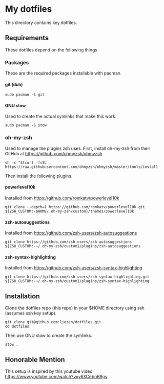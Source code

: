 # My dotfiles

This directory contains key dotfiles. 

## Requirements

These dotfiles depend on the following things

### Packages

These are the required packages installable with pacman.

#### git (duh)

```
sudo pacman -S git
```

#### GNU stow 

Used to create the actual symlinks that make this work.
```
sudo pacman -S stow
```

### oh-my-zsh

Used to manage the plugins zsh uses.
First, install oh-my-zsh from their GitHub at https://github.com/ohmyzsh/ohmyzsh 
```
sh -c "$(curl -fsSL https://raw.githubusercontent.com/ohmyzsh/ohmyzsh/master/tools/install.sh)"
```
Then install the following plugins. 

#### powerlevel10k

Installed from https://github.com/romkatv/powerlevel10k
```
git clone --depth=1 https://github.com/romkatv/powerlevel10k.git ${ZSH_CUSTOM:-$HOME/.oh-my-zsh/custom}/themes/powerlevel10k
```

#### zsh-autosuggestions

Installed from https://github.com/zsh-users/zsh-autosuggestions
```
git clone https://github.com/zsh-users/zsh-autosuggestions ${ZSH_CUSTOM:-~/.oh-my-zsh/custom}/plugins/zsh-autosuggestions
```

#### zsh-syntax-highlighting

Installed from https://github.com/zsh-users/zsh-syntax-highlighting
```
git clone https://github.com/zsh-users/zsh-syntax-highlighting.git ${ZSH_CUSTOM:-~/.oh-my-zsh/custom}/plugins/zsh-syntax-highlighting
```

## Installation

Clone the dotfiles repo (this repo) in your $HOME directory using ssh (assumes ssh key setup). 
```
git clone git@github.com:lieten/dotfiles.git
cd dotfiles
```

Then use GNU stow to create the symlinks.
```
stow .
```

## Honorable Mention

This setup is inspired by this youtube video: https://www.youtube.com/watch?v=y6XCebnB9gs
